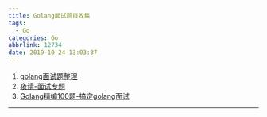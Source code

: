 ```yaml
---
title: Golang面试题目收集
tags:
  - Go
categories: Go
abbrlink: 12734
date: 2019-10-24 13:03:37
---
```


1. [golang面试题整理](https://studygolang.com/articles/17796)
2. [夜读-面试专题](https://reading.developerlearning.cn/interview/)
3. [Golang精编100题-搞定golang面试](https://blog.csdn.net/itcastcpp/article/details/80462619)

---
